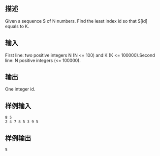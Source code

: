## 描述


Given a sequence S of N numbers. Find the least index id so that S[id] equals to K.

## 输入


First line: two positive integers N (N <= 100) and K (K <= 100000).Second line: N positive integers (<= 100000).

## 输出


One integer id.

## 样例输入


```
8 5
2 4 7 8 5 3 9 5
```


## 样例输出


```
5
```


